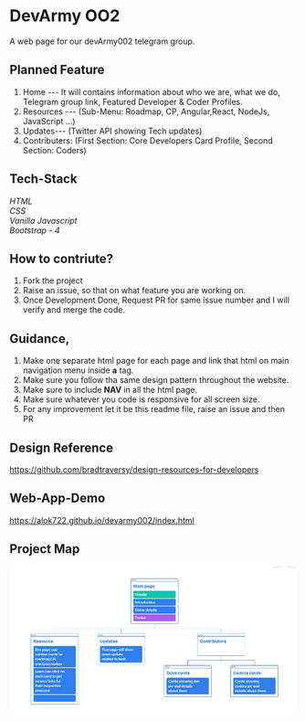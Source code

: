 # DevArmy OO2
A web page for our devArmy002 telegram group.

## Planned Feature
1. Home --- It will contains information about who we are, what we do, Telegram group link, Featured Developer & Coder Profiles.</br>
2. Resources --- (Sub-Menu: Roadmap, CP, Angular,React, NodeJs, JavaScript ...)</br>
3. Updates--- (Twitter API showing Tech updates)</br>
4. Contributers: (First Section: Core Developers Card Profile, Second Section: Coders)</br>

## Tech-Stack
<i>HTML</i> </br>
<i>CSS</i> </br>
<i>Vanilla Javascript</i> </br>
<i>Bootstrap - 4</i> </br>

## How to contriute?
1. Fork the project</br>
2. Raise an issue, so that on what feature you are working on.</br>
3. Once Development Done, Request PR for same issue number and I will verify and merge the code.

## Guidance,
1. Make one separate html page for each page and link that html on main navigation menu inside <b>a</b> tag.</br>
2. Make sure you follow tha same design pattern throughout the website.</br>
3. Make sure to include <b>NAV</b> in all the html page.</br>
4. Make sure whatever you code is responsive for all screen size.</br>
5. For any improvement let it be this readme file, raise an issue and then PR

## Design Reference
https://github.com/bradtraversy/design-resources-for-developers

## Web-App-Demo
https://alok722.github.io/devarmy002/index.html  

## Project Map

![ProjectMap](Capture.JPG)
